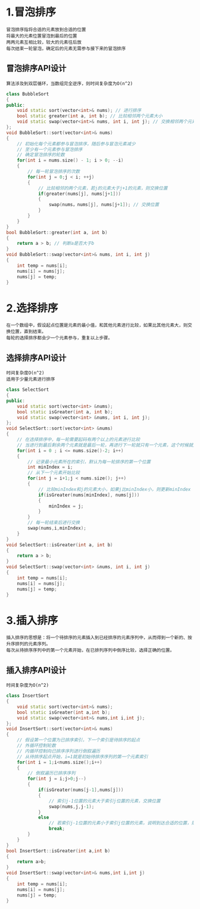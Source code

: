 # 1.冒泡排序
    冒泡排序指将合适的元素放到合适的位置
    将最大的元素位置冒泡到最后的位置
    两两元素互相比较，较大的元素往后放
    每次结束一轮冒泡，确定后的元素无需参与接下来的冒泡排序
## 冒泡排序API设计
    算法涉及到双层循环，当数组完全逆序，则时间复杂度为O(n^2)
```cpp
class BubbleSort 
{
public:
    void static sort(vector<int>& nums); // 进行排序
    bool static greater(int a, int b); // 比较相邻两个元素大小
    void static swap(vector<int>& nums, int i, int j); // 交换相邻两个元素位置
};
void BubbleSort::sort(vector<int>& nums) 
{
    // 初始化每个元素都参与冒泡排序，随后参与冒泡元素减少
    // 至少有一个元素参与冒泡排序
    // 确定冒泡排序的轮数
    for(int i = nums.size() - 1; i > 0; --i)
    {
        // 每一轮冒泡排序的次数
        for(int j = 0;j < i; ++j)
        {
            // 比较相邻的两个元素，若j的元素大于j+1的元素，则交换位置
            if(greater(nums[j], nums[j+1]))
            {
                swap(nums，nums[j], nums[j+1]); // 交换位置
            }
        }
    }
}
bool BubbleSort::greater(int a, int b) 
{
    return a > b; // 判断a是否大于b
}
void BubbleSort::swap(vector<int>& nums, int i, int j)
{
    int temp = nums[i];
    nums[i] = nums[j];
    nums[j] = temp;
} 
```
# 2.选择排序
    在一个数组中，假设起点位置是元素的最小值，和其他元素进行比较，如果比其他元素大，则交换位置，直到结束。
    每轮的选择排序都会少一个元素参与，重复以上步骤。
## 选择排序API设计
    时间复杂度O(n^2)
    适用于少量元素进行排序
```cpp
class SelectSort
{
public:
    void static sort(vector<int> &nums);
    bool static isGreater(int a, int b);
    void static swap(vector<int> &nums, int i, int j);
};
void SelectSort::sort(vector<int> &nums)
{
    // 在选择排序中，每一轮需要起码有两个以上的元素进行比较
    // 当进行到最后剩余两个元素就是最后一轮，再进行下一轮就只有一个元素，这个时候就无需比较了
    for(int i = 0 ; i <= nums.size()-2; i++)
    {
        // 记录最小元素所在的索引，默认为每一轮排序的第一个位置
        int minIndex = i;
        // 从下一个元素开始比较
        for(int j = i+1;j < nums.size(); j++)
        {
            // 比较minIndex和j的元素大小，如果j比minIndex小，则更新minIndex
            if(isGreater(nums[minIndex], nums[j]))
            {
                minIndex = j;
            }
        }
        // 每一轮结束后进行交换
        swap(nums,i,minIndex);
    }
}
void SelectSort::isGreater(int a, int b)
{
    return a > b;
}
void SelectSort::swap(vector<int> &nums, int i, int j)
{
    int temp = nums[i];
    nums[i] = nums[j];
    nums[j] = temp;
}
```
# 3.插入排序
    插入排序的思想是：将一个待排序的元素插入到已经排序的元素序列中，从而得到一个新的、按升序排列的元素序列。
    每次从待排序序列中的第一个元素开始，在已排列序列中倒序比较，选择正确的位置。
## 插入排序API设计
    时间复杂度为O(n^2)
```cpp
class InsertSort 
{
    void static sort(vector<int>& nums);
    bool static isGreater(int a,int b);
    void static swap(vector<int>& nums,int i,int j);
};
void InsertSort::sort(vector<int>& nums)
{
    // 假设第一个位置为已排序索引，下一个索引是待排序的起点
    // 外循环控制轮数
    // 内循环控制向已排序序列进行倒叙遍历
    // 从待排序起点开始，i=1就是初始待排序序列的第一个元素索引
    for(int i = 1;i<nums.size();i++)
    {
        // 倒叙遍历已排序序列
        for(int j = i;j>0;j--)
        {
            if(isGreater(nums[j-1],nums[j]))
            {
                // 索引j-1位置的元素大于索引j位置的元素，交换位置
                swap(nums,j,j-1);
            }
            else
                // 若索引j-1位置的元素小于索引j位置的元素，说明到达合适的位置，则退出内层循环
                break;
        }
    }
}
bool InsertSort::isGreater(int a,int b)
{
    return a>b;
}
void InsertSort::swap(vector<int>& nums,int i,int j)
{
    int temp = nums[i];
    nums[i] = nums[j];
    nums[j] = temp;
}
```